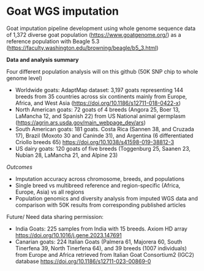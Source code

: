 # Goat WGS imputation
Goat imputation pipeline development using whole genome sequence data of 1,372 diverse goat population (https://www.goatgenome.org/) as a reference population with Beagle 5.3 (https://faculty.washington.edu/browning/beagle/b5_3.html)


**Data and analysis summary**

Four different population analysis will on this github (50K SNP chip to whole genome level)
* Worldwide goats: AdaptMap dataset: 3,197 goats representing 144 breeds from 35 countries across six continents mainly from Europe, Africa, and West Asia (https://doi.org/10.1186/s12711-018-0422-x)
* North American goats: 72 goats of 4 breeds (Angora 25, Boer 13, LaMancha 12, and Spanish 22) from US National animal germplasm (https://agrin.ars.usda.gov/main_webpage_dev/ars)
* South American goats: 181 goats. Costa Rica (Sannen 38, and Cruzada 17), Brazil (Moxoto 30 and Caninde 31), and Argentina (6 differentiated Criollo breeds 65) https://doi.org/10.1038/s41598-019-38812-3
* US dairy goats: 120 goats of five breeds (Toggenburg 25, Saanen 23, Nubian 28, LaMancha 21, and Alpine 23)

_Outcomes_
* Imputation accuracy across chromosome, breeds, and populations
* Single breed vs multibreed reference and region-specific (Africa, Europe, Asia) vs all regions
* Population genomics and diversity analysis from imputed WGS data and comparison with 50K results from corresponding published articles 

Future/ Need data sharing permission:
* India Goats: 225 samples from India with 15 breeds. Axiom HD array https://doi.org/10.1016/j.gene.2023.147691
* Canarian goats: 224 Italian Goats (Palmera 61, Majorera 60, South Tinerfena 39, North Tinerfena 64), and 39 breeds (1007 individuals) from Europe and Africa retrieved from Italian Goat Consortium2 (IGC2) database
https://doi.org/10.1186/s12711-023-00869-0
